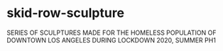 # skid-row-sculpture

SERIES OF SCULPTURES MADE FOR THE HOMELESS POPULATION OF DOWNTOWN LOS ANGELES DURING LOCKDOWN 2020, SUMMER PH1 

